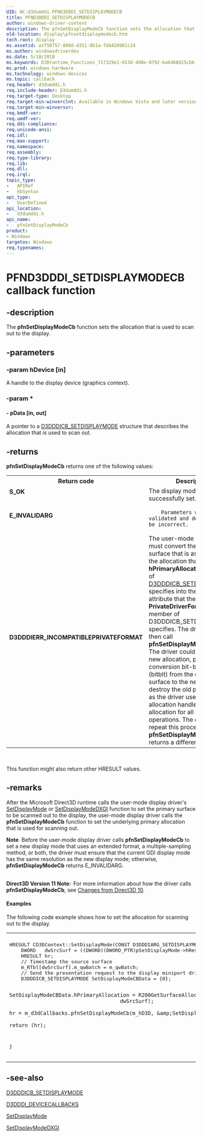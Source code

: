 ```yaml
---
UID: NC:d3dumddi.PFND3DDDI_SETDISPLAYMODECB
title: PFND3DDDI_SETDISPLAYMODECB
author: windows-driver-content
description: The pfnSetDisplayModeCb function sets the allocation that is used to scan out to the display.
old-location: display\pfnsetdisplaymodecb.htm
tech.root: display
ms.assetid: a1f58757-809d-4351-8b1a-fd4420981c24
ms.author: windowsdriverdev
ms.date: 5/10/2018
ms.keywords: D3Druntime_Functions_717329e1-853d-498e-8792-ba6468825cbb.xml, PFND3DDDI_SETDISPLAYMODECB, PFND3DDDI_SETDISPLAYMODECB callback, d3dumddi/pfnSetDisplayModeCb, display.pfnsetdisplaymodecb, pfnSetDisplayModeCb, pfnSetDisplayModeCb callback function [Display Devices]
ms.prod: windows-hardware
ms.technology: windows-devices
ms.topic: callback
req.header: d3dumddi.h
req.include-header: D3dumddi.h
req.target-type: Desktop
req.target-min-winverclnt: Available in Windows Vista and later versions of the Windows operating systems.
req.target-min-winversvr: 
req.kmdf-ver: 
req.umdf-ver: 
req.ddi-compliance: 
req.unicode-ansi: 
req.idl: 
req.max-support: 
req.namespace: 
req.assembly: 
req.type-library: 
req.lib: 
req.dll: 
req.irql: 
topic_type:
-	APIRef
-	kbSyntax
api_type:
-	UserDefined
api_location:
-	d3dumddi.h
api_name:
-	pfnSetDisplayModeCb
product:
- Windows
targetos: Windows
req.typenames: 
---
```


# PFND3DDDI_SETDISPLAYMODECB callback function


## -description


The <b>pfnSetDisplayModeCb</b> function sets the allocation that is used to scan out to the display.


## -parameters




### -param hDevice [in]

A handle to the display device (graphics context).


### -param *








#### - pData [in, out]

A pointer to a <a href="https://msdn.microsoft.com/library/windows/hardware/ff544255">D3DDDICB_SETDISPLAYMODE</a> structure that describes the allocation that is used to scan out.


## -returns



<b>pfnSetDisplayModeCb</b> returns one of the following values:

<table>
<tr>
<th>Return code</th>
<th>Description</th>
</tr>
<tr>
<td width="40%">
<dl>
<dt><b>S_OK</b></dt>
</dl>
</td>
<td width="60%">
The display mode was successfully set.

</td>
</tr>
<tr>
<td width="40%">
<dl>
<dt><b>E_INVALIDARG</b></dt>
</dl>
</td>
<td width="60%">

        Parameters were validated and determined to be incorrect.
       

</td>
</tr>
<tr>
<td width="40%">
<dl>
<dt><b>D3DDDIERR_INCOMPATIBLEPRIVATEFORMAT</b></dt>
</dl>
</td>
<td width="60%">
The user-mode display driver must convert the format of the surface that is associated with the allocation that the <b>hPrimaryAllocation</b> member of <a href="https://msdn.microsoft.com/library/windows/hardware/ff544255">D3DDDICB_SETDISPLAYMODE</a> specifies into the format attribute that the <b>PrivateDriverFormatAttribute</b> member of D3DDDICB_SETDISPLAYMODE specifies. The driver should then call <b>pfnSetDisplayModeCb</b> again. The driver could allocate a new allocation, perform a conversion bit-block transfer (bitblt) from the old primary surface to the new, and then destroy the old primary as long as the driver uses the new allocation handle for this allocation for all subsequent operations. The driver should repeat this process until <b>pfnSetDisplayModeCb</b> returns a different return value. 

</td>
</tr>
</table>
 

This function might also return other HRESULT values.






## -remarks



After the Microsoft Direct3D runtime calls the user-mode display driver's <a href="https://msdn.microsoft.com/d0e409fe-1c64-4468-b52e-b0ede39f6601">SetDisplayMode</a> or <a href="https://msdn.microsoft.com/library/windows/hardware/ff569536">SetDisplayModeDXGI</a> function to set the primary surface to be scanned out to the display, the user-mode display driver calls the <b>pfnSetDisplayModeCb</b> function to set the underlying primary allocation that is used for scanning out. 

<div class="alert"><b>Note</b>  Before the user-mode display driver calls <b>pfnSetDisplayModeCb</b> to set a new display mode that uses an extended format, a multiple-sampling method, or both, the driver must ensure that the current GDI display mode has the same resolution as the new display mode; otherwise, <b>pfnSetDisplayModeCb</b> returns E_INVALIDARG.
     </div>
<div> </div>

<b>Direct3D Version 11 Note:  </b>For more information about how the driver calls <b>pfnSetDisplayModeCb</b>, see <a href="https://msdn.microsoft.com/014a5e44-f8c4-45c0-96e8-d82f37b8b28d">Changes from Direct3D 10</a>.




#### Examples

The following code example shows how to set the allocation for scanning out to the display.

<div class="code"><span codelanguage=""><table>
<tr>
<th></th>
</tr>
<tr>
<td>
<pre>HRESULT CD3DContext::SetDisplayMode(CONST D3DDDIARG_SETDISPLAYMODE* pSetDisplayMode) {
    DWORD   dwSrcSurf = ((DWORD)(DWORD_PTR)pSetDisplayMode-&gt;hResource) + pSetDisplayMode-&gt;SubResourceIndex;
    HRESULT hr;
    // Timestamp the source surface
    m_RTbl[dwSrcSurf].m_qwBatch = m_qwBatch;
    // Send the presentation request to the display miniport driver
    D3DDDICB_SETDISPLAYMODE SetDisplayModeCBData = {0};

    SetDisplayModeCBData.hPrimaryAllocation = R200GetSurfaceAllocHandle(m_pR200Ctx,
                                        dwSrcSurf);

    hr = m_d3dCallbacks.pfnSetDisplayModeCb(m_hD3D, &amp;SetDisplayModeCBData);

    return (hr);
}</pre>
</td>
</tr>
</table></span></div>



## -see-also




<a href="https://msdn.microsoft.com/library/windows/hardware/ff544255">D3DDDICB_SETDISPLAYMODE</a>



<a href="https://msdn.microsoft.com/library/windows/hardware/ff544512">D3DDDI_DEVICECALLBACKS</a>



<a href="https://msdn.microsoft.com/d0e409fe-1c64-4468-b52e-b0ede39f6601">SetDisplayMode</a>



<a href="https://msdn.microsoft.com/library/windows/hardware/ff569536">SetDisplayModeDXGI</a>
 

 

